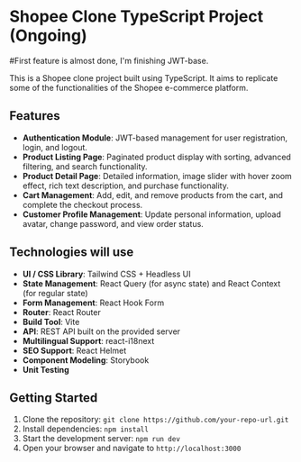 # Shopee Clone TypeScript Project (Ongoing)

#First feature is almost done, I'm finishing JWT-base.

This is a Shopee clone project built using TypeScript. It aims to replicate some of the functionalities of the Shopee e-commerce platform. 

## Features

- **Authentication Module**: JWT-based management for user registration, login, and logout.
- **Product Listing Page**: Paginated product display with sorting, advanced filtering, and search functionality.
- **Product Detail Page**: Detailed information, image slider with hover zoom effect, rich text description, and purchase functionality.
- **Cart Management**: Add, edit, and remove products from the cart, and complete the checkout process.
- **Customer Profile Management**: Update personal information, upload avatar, change password, and view order status.

## Technologies will use

- **UI / CSS Library**: Tailwind CSS + Headless UI
- **State Management**: React Query (for async state) and React Context (for regular state)
- **Form Management**: React Hook Form
- **Router**: React Router
- **Build Tool**: Vite
- **API**: REST API built on the provided server
- **Multilingual Support**: react-i18next
- **SEO Support**: React Helmet
- **Component Modeling**: Storybook
- **Unit Testing**

## Getting Started

1. Clone the repository: `git clone https://github.com/your-repo-url.git`
2. Install dependencies: `npm install`
3. Start the development server: `npm run dev`
4. Open your browser and navigate to `http://localhost:3000`


